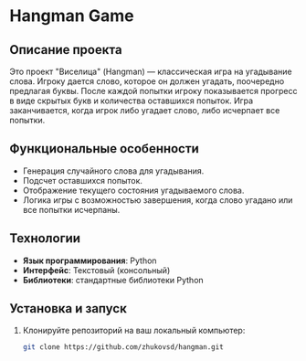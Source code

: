 # Hangman Game

## Описание проекта

Это проект "Виселица" (Hangman) — классическая игра на угадывание слова. Игроку дается слово, которое он должен угадать, поочередно предлагая буквы. После каждой попытки игроку показывается прогресс в виде скрытых букв и количества оставшихся попыток. Игра заканчивается, когда игрок либо угадает слово, либо исчерпает все попытки.

## Функциональные особенности

- Генерация случайного слова для угадывания.
- Подсчет оставшихся попыток.
- Отображение текущего состояния угадываемого слова.
- Логика игры с возможностью завершения, когда слово угадано или все попытки исчерпаны.

## Технологии

- **Язык программирования**: Python
- **Интерфейс**: Текстовый (консольный)
- **Библиотеки**: стандартные библиотеки Python

## Установка и запуск

1. Клонируйте репозиторий на ваш локальный компьютер:
   ```bash
   git clone https://github.com/zhukovsd/hangman.git
